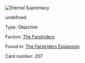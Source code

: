 
![Eternal Supremacy](https://warhammerunderworlds.com/wp-content/uploads/sites/6/2018/03/207_ENG.png)

undefined

Type: Objective

Faction: [The Farstriders](/factions/the-farstriders.md)

Found in: [The Farstriders Expansion](/locations/the-farstriders-expansion.md)

Card number: 207
